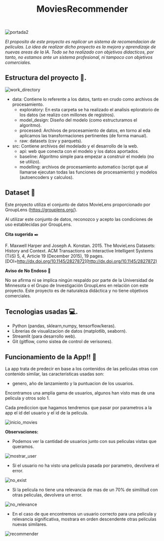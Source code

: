 <h1 align='center'>MoviesRecommender</h1>﻿

![portada2](https://github.com/jarodriguezf/MoviesRecommender/assets/112967594/845045b7-ab93-4911-8ba8-afdbf8c038c3)


*El proposito de este proyecto es replicar un sistema de recomendacion de peliculas. 
La idea de realizar dicho proyecto es la mejora y aprendizaje de nuevas areas de la IA.
Todo se ha realizado con objetivos didacticos, por tanto, no estamos ante un sistema profesional, ni tampoco con objetivos comerciales.*

## Estructura del proyecto :file_folder:.

![work_directory](https://github.com/jarodriguezf/MoviesRecommender/assets/112967594/3dabf405-f420-4f34-8399-406e7eda666d)

- data: Contiene lo referente a los datos, tanto en crudo como archivos de procesamiento.
  - exploratory: En esta carpeta se ha realizado el analisis eploratorio de los datos (se realizo con millones de registros).
  - model_design: Diseño del modelo (como estructuramos el algoritmo).
  - processed: Archivos de procesamiento de datos, en torno al eda aplicamos las transformaciones pertinentes (de forma manual).
  - raw: datasets (csv y parquets).
- src: Contiene archivos del modelado y el desarrollo de la web.
  - api: web que conecta con el modelo y los datos aportados.
  - baseline: Algoritmo simple para empezar a construir el modelo (no se utilizo).
  - modelling: archivos de procesamiento automatico (script que al llamarse ejecutan todas las funciones de procesamiento) y modelos (autoencoders y calculos). 

## Dataset 📄

Este proyecto utiliza el conjunto de datos MovieLens proporcionado por GroupLens (https://grouplens.org/).

Al utilizar este conjunto de datos, reconozco y acepto las condiciones de uso establecidas por GroupLens.

**Cita sugerida** ✒️

F. Maxwell Harper and Joseph A. Konstan. 2015. The MovieLens Datasets: History and Context. ACM Transactions on Interactive Intelligent Systems (TiiS) 5, 4, Article 19 (December 2015), 19 pages. [DOI=http://dx.doi.org/10.1145/2827872](http://dx.doi.org/10.1145/2827872)

**Aviso de No Endoso** 🚫

No se afirma ni se implica ningún respaldo por parte de la Universidad de Minnesota o el Grupo de Investigación GroupLens en relación con este proyecto. Este proyecto es de naturaleza didáctica y no tiene objetivos comerciales.

## Tecnologias usadas :computer:.

- Python (pandas, sklearn,numpy, tensorflow/keras).
- Librerias de visualizacion de datos (matplotlib, seaborn).
- Streamlit (para desarrollo web).
- Git (gitflow, como sistea de control de verisones).

## Funcionamiento de la App!! 🚀

La app trata de predecir en base a los contenidos de las peliculas otras con contenido similar, las caracteristicas usadas son:

- genero, año de lanzamiento y la puntuacion de los usuarios.
  
Encontramos una amplia gama de usuarios, algunos han visto mas de una pelicula y otros solo 1.

Cada prediccion que hagamos tendremos que pasar por parametros a la app el id del usuario y el id de la pelicula.

![inicio_movies](https://github.com/jarodriguezf/MoviesRecommender/assets/112967594/745c8183-fcc1-499e-acf9-45231e2d0b20)

**Observaciones:**
- Podemos ver la cantidad de usuarios junto con sus peliculas vistas que queramos.
  
![mostrar_user](https://github.com/jarodriguezf/MoviesRecommender/assets/112967594/042520de-6271-4e32-8ea9-60ba68007737)

- Si el usuario no ha visto una pelicula pasada por parametro, devolvera el error.

![no_exist](https://github.com/jarodriguezf/MoviesRecommender/assets/112967594/e09d3718-7765-4476-a984-6457f942f736)

- Si la pelicula no tiene una relevancia de mas de un 70% de similitud con otras peliculas, devolvera un error.

![no_relevance](https://github.com/jarodriguezf/MoviesRecommender/assets/112967594/a1116591-7ec8-4145-8e9a-77737f8798d6)

- En el caso de que encontremos un usuario correcto para una pelicula y relevancia significativa, mostrara en orden descendente otras peliculas nuevas similares.
  
![recommender](https://github.com/jarodriguezf/MoviesRecommender/assets/112967594/e135cc66-dd34-47c7-bb38-242307a58ace)



